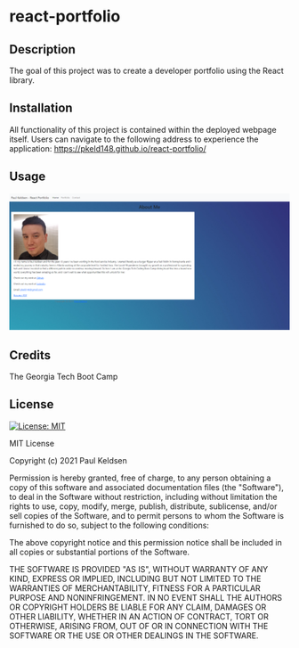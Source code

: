 # react-portfolio
## Description

The goal of this project was to create a developer portfolio using the React library.

## Installation

All functionality of this project is contained within the deployed webpage itself.  Users can navigate to the following address to experience the application:
https://pkeld148.github.io/react-portfolio/

## Usage

![screenshot](screenshot.png)


## Credits

The Georgia Tech Boot Camp

## License

[![License: MIT](https://img.shields.io/badge/License-MIT-yellow.svg)](https://opensource.org/licenses/MIT)


MIT License

Copyright (c) 2021 Paul Keldsen

Permission is hereby granted, free of charge, to any person obtaining a copy
of this software and associated documentation files (the "Software"), to deal
in the Software without restriction, including without limitation the rights
to use, copy, modify, merge, publish, distribute, sublicense, and/or sell
copies of the Software, and to permit persons to whom the Software is
furnished to do so, subject to the following conditions:

The above copyright notice and this permission notice shall be included in all
copies or substantial portions of the Software.

THE SOFTWARE IS PROVIDED "AS IS", WITHOUT WARRANTY OF ANY KIND, EXPRESS OR
IMPLIED, INCLUDING BUT NOT LIMITED TO THE WARRANTIES OF MERCHANTABILITY,
FITNESS FOR A PARTICULAR PURPOSE AND NONINFRINGEMENT. IN NO EVENT SHALL THE
AUTHORS OR COPYRIGHT HOLDERS BE LIABLE FOR ANY CLAIM, DAMAGES OR OTHER
LIABILITY, WHETHER IN AN ACTION OF CONTRACT, TORT OR OTHERWISE, ARISING FROM,
OUT OF OR IN CONNECTION WITH THE SOFTWARE OR THE USE OR OTHER DEALINGS IN THE
SOFTWARE.